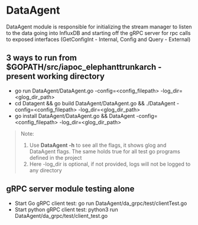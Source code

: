 
# DataAgent

DataAgent module is responsible for initializing the stream manager to listen to the data going into InfluxDB and starting off the gRPC server for rpc calls to exposed interfaces (GetConfigInt - Internal, Config and Query - External)

## 3 ways to run from $GOPATH/src/iapoc_elephanttrunkarch - present working directory
* go run DataAgent/DataAgent.go -config=<config_filepath> -log_dir=<glog_dir_path>
* cd Datagent && go build DataAgent/DataAgent.go && ./DataAgent -config=<config_filepath> -log_dir=<glog_dir_path>
* go install DataAgent/DataAgent.go && DataAgent -config=<config_filepath> -log_dir=<glog_dir_path>
> Note:
> 1. Use **DataAgent -h** to see all the flags, it shows glog and DataAgent flags. The same holds true for all test go programs defined in the project
> 2. Here -log_dir is optional, if not provided, logs will not be logged to any directory

## gRPC server module testing alone

* Start Go gRPC client test: go run DataAgent/da_grpc/test/clientTest.go
* Start python gRPC client test: python3 run DataAgent/da_grpc/test/client_test.go